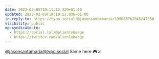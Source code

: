 ```yaml
---
date: 2023-02-09T19:11:12.329+01:00
updated: 2023-02-09T19:19:52.006+01:00
in-reply-to: https://typo.social/@jasonsantamaria/109835762046247850
visibility: public
mp-syndicate-to:
  - https://social.lol/@alienlebarge
  - https://twitter.com/alienlebarge
---
```

@jasonsantamaria@typo.social Same here 🎮⚔️
